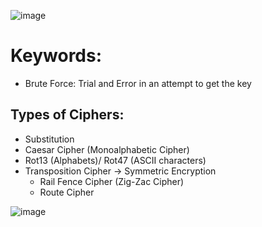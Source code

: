 ![image](https://github.com/Kairos-T/Github-NullsecxOverflow/assets/80029462/c45f6a35-2a0a-4204-ac1a-447f6f04e565)

# Keywords: 
- Brute Force: Trial and Error in an attempt to get the key


## Types of Ciphers:
- Substitution
- Caesar Cipher (Monoalphabetic Cipher) 
- Rot13 (Alphabets)/ Rot47 (ASCII characters)
- Transposition Cipher -> Symmetric Encryption
  - Rail Fence Cipher (Zig-Zac Cipher) 
  - Route Cipher 


![image](https://github.com/Kairos-T/Github-NullsecxOverflow/assets/80029462/eed27295-8613-40a0-8d31-c47c798a17df)
